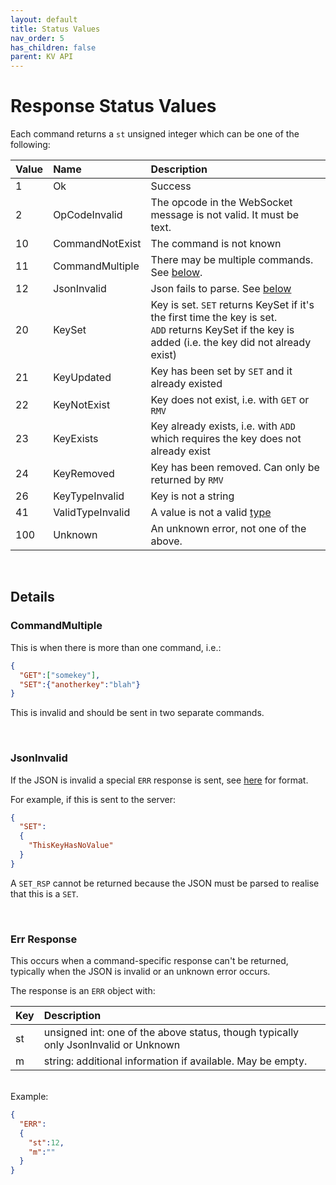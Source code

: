 ```yaml
---
layout: default
title: Status Values
nav_order: 5
has_children: false
parent: KV API
---
```


# Response Status Values

Each command returns a `st` unsigned integer which can be one of the following:


| Value                 | Name      | Description   |
|:---                   |:---       |:---           |
| 1   | Ok                | Success   |
| 2   | OpCodeInvalid     | The opcode in the WebSocket message is not valid. It must be text. |
| 10  | CommandNotExist   | The command is not known |
| 11  | CommandMultiple   | There may be multiple commands. See [below](#commandmultiple).  |
| 12  | JsonInvalid       | Json fails to parse. See [below](#jsoninvalid) |
| 20  | KeySet            | Key is set. `SET` returns KeySet if it's the first time the key is set. <br /> `ADD` returns KeySet if the key is added (i.e. the key did not already exist) |
| 21  | KeyUpdated        | Key has been set by `SET` and it already existed |
| 22  | KeyNotExist       | Key does not exist, i.e. with `GET` or `RMV` |
| 23  | KeyExists         | Key already exists, i.e. with `ADD` which requires the key does not already exist |
| 24  | KeyRemoved        | Key has been removed. Can only be returned by `RMV` |
| 26  | KeyTypeInvalid    | Key is not a string |
| 41  | ValidTypeInvalid  | A value is not a valid [type](keyvalues.md#value-types) |
| 100 | Unknown           | An unknown error, not one of the above. |



<br/>

## Details

### CommandMultiple
This is when there is more than one command, i.e.:

```json
{
  "GET":["somekey"],
  "SET":{"anotherkey":"blah"}
}
```

This is invalid and should be sent in two separate commands.


<br/>

### JsonInvalid
If the JSON is invalid a special `ERR` response is sent, see [here](#err-response) for format.

For example, if this is sent to the server:

```json
{
  "SET":
  {
    "ThisKeyHasNoValue"
  }
}
```

A `SET_RSP` cannot be returned because the JSON must be parsed to realise that this is a `SET`.

<br/>

### Err Response
This occurs when a command-specific response can't be returned, typically when the JSON is invalid or an unknown error occurs.

The response is an `ERR` object with:

| Key | Description   |
|:--- |:---           |
| st  | unsigned int: one of the above status, though typically only JsonInvalid or Unknown |
| m   | string: additional information if available. May be empty. |

<br/>
Example:

```json
{
  "ERR":
  {
    "st":12,
    "m":""
  }
}
```